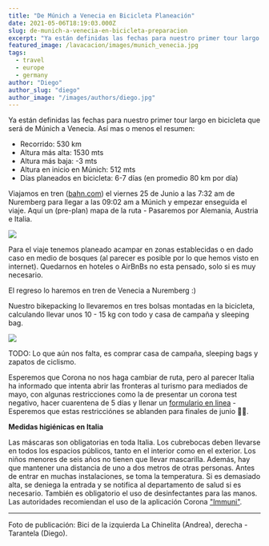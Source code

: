 ```yaml
---
title: "De Múnich a Venecia en Bicicleta Planeación"
date: 2021-05-06T18:19:03.000Z
slug: de-munich-a-venecia-en-bicicleta-preparacion
excerpt: "Ya están definidas las fechas para nuestro primer tour largo en bicicleta que será de Múnich a Venecia. Así mas o menos el resumen: * Recorrido: 530 km * Alt..."
featured_image: /lavacacion/images/munich_venecia.jpg
tags:
  - travel
  - europe
  - germany
author: "Diego"
author_slug: "diego"
author_image: "/images/authors/diego.jpg"
---
```


Ya están definidas las fechas para nuestro primer tour largo en bicicleta que será de Múnich a Venecia. Así mas o menos el resumen:

*   Recorrido: 530 km
*   Altura más alta: 1530 mts
*   Altura más baja: -3 mts
*   Altura en inicio en Múnich: 512 mts
*   Días planeados en bicicleta: 6-7 días (en promedio 80 km por día)

Viajamos en tren ([bahn.com](https://www.bahn.com/es/view/index.shtml)) el viernes 25 de Junio a las 7:32 am de Nuremberg para llegar a las 09:02 am a Múnich y empezar enseguida el viaje. Aquí un (pre-plan) mapa de la ruta - Pasaremos por Alemania, Austria e Italia.

![](/lavacacion/images/munich_venecia_mapa.jpg)

Para el viaje tenemos planeado acampar en zonas establecidas o en dado caso en medio de bosques (al parecer es posible por lo que hemos visto en internet). Quedarnos en hoteles o AirBnBs no esta pensado, solo si es muy necesario.

El regreso lo haremos en tren de Venecia a Nuremberg :)  
  
Nuestro bikepacking lo llevaremos en tres bolsas montadas en la bicicleta, calculando llevar unos 10 - 15 kg con todo y casa de campaña y sleeping bag.

![](/lavacacion/images/munich_venedig_bikepacking.jpg)

TODO: Lo que aún nos falta, es comprar casa de campaña, sleeping bags y zapatos de ciclismo.

Esperemos que Corona no nos haga cambiar de ruta, pero al parecer Italia ha informado que intenta abrir las fronteras al turismo para mediados de mayo, con algunas restricciones como la de presentar un corona test negativo, hacer cuarentena de 5 días y llenar un [formulario en linea](https://siag.limequery.org/483785) - Esperemos que estas restricciónes se ablanden para finales de junio 🤞🏼.

**Medidas higiénicas en Italia**

Las máscaras son obligatorias en toda Italia. Los cubrebocas deben llevarse en todos los espacios públicos, tanto en el interior como en el exterior. Los niños menores de seis años no tienen que llevar mascarilla. Además, hay que mantener una distancia de uno a dos metros de otras personas. Antes de entrar en muchas instalaciones, se toma la temperatura. Si es demasiado alta, se deniega la entrada y se notifica al departamento de salud si es necesario. También es obligatorio el uso de desinfectantes para las manos. Las autoridades recomiendan el uso de la aplicación Corona ["Immuni"](https://www.immuni.italia.it).

* * *

Foto de publicación: Bici de la izquierda La Chinelita (Andrea), derecha - Tarantela (Diego).